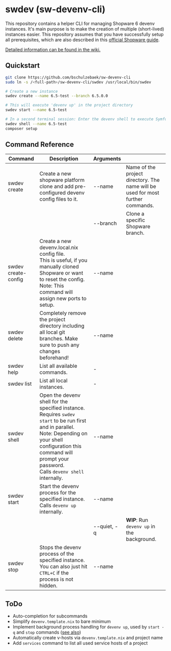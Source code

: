 # swdev (sw-devenv-cli)

This repository contains a helper CLI for managing Shopware 6 devenv instances. It's main purpose is to make the creation of multiple (short-lived) instances easier. This repository assumes that you have successfully setup all prerequisites, which are also described in this [official Shopware guide](https://developer.shopware.com/docs/guides/installation/devenv).

<u>[Detailed information can be found in the wiki.](https://github.com/bschulzebaek/sw-devenv-cli/wiki)</u>

## Quickstart

```bash
git clone https://github.com/bschulzebaek/sw-devenv-cli
sudo ln -s /<full-path>/sw-devenv-cli/swdev /usr/local/bin/swdev

# Create a new instance
swdev create --name 6.5-test --branch 6.5.0.0

# This will execute 'devenv up' in the project directory
swdev start --name 6.5-test

# In a second terminal session: Enter the devenv shell to execute Symfony commands like 'composer setup'
swdev shell --name 6.5-test
composer setup
```

## Command Reference

| Command | Description | Arguments | |
| ------- | --------- | ----------- |-- |
| swdev create | Create a new shopware platform clone and add pre-configured devenv config files to it. | --name | Name of the project directory. The name will be used for most further commands.  |
||| --branch | Clone a specific Shopware branch. |
| swdev create-config | Create a new devenv.local.nix config file.<br>This is useful, if you manually cloned Shopware or want to reset the config.<br>Note: This command will assign new ports to setup. | --name | |
| swdev delete | Completely remove the project directory including all local git branches. Make sure to push any changes beforehand! | --name | |
| swdev help | List all available commands. |-||
| swdev list | List all local instances. |-||
| swdev shell | Open the devenv shell for the specified instance. Requires `swdev start` to be run first and in parallel.<br>Note: Depending on your shell configuration this command will prompt your password.<br>Calls `devenv shell` internally. | --name ||
| swdev start | Start the devenv process for the specified instance.<br>Calls `devenv up` internally. | --name ||
||| --quiet, -q | **WIP**: Run `devenv up` in the background. |
| swdev stop | Stops the devenv process of the specified instance.<br>You can also just hit `CTRL+C` if the process is not hidden. | --name ||

## ToDo

* Auto-completion for subcommands
* Simplify `devenv.template.nix` to bare minimum
* Implement background process handling for `devenv up`, used by `start -q` and `stop` commands ([see also](https://github.com/cachix/devenv/pull/83))
* Automatically create v-hosts via `devenv.template.nix` and project name
* Add `services` command to list all used service hosts of a project